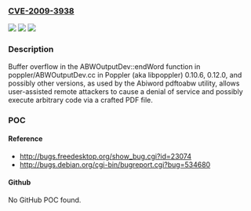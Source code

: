 ### [CVE-2009-3938](https://cve.mitre.org/cgi-bin/cvename.cgi?name=CVE-2009-3938)
![](https://img.shields.io/static/v1?label=Product&message=n%2Fa&color=blue)
![](https://img.shields.io/static/v1?label=Version&message=n%2Fa&color=blue)
![](https://img.shields.io/static/v1?label=Vulnerability&message=n%2Fa&color=brighgreen)

### Description

Buffer overflow in the ABWOutputDev::endWord function in poppler/ABWOutputDev.cc in Poppler (aka libpoppler) 0.10.6, 0.12.0, and possibly other versions, as used by the Abiword pdftoabw utility, allows user-assisted remote attackers to cause a denial of service and possibly execute arbitrary code via a crafted PDF file.

### POC

#### Reference
- http://bugs.freedesktop.org/show_bug.cgi?id=23074
- http://bugs.debian.org/cgi-bin/bugreport.cgi?bug=534680

#### Github
No GitHub POC found.


